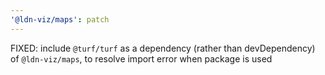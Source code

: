 ```yaml
---
'@ldn-viz/maps': patch
---
```


FIXED: include `@turf/turf` as a dependency (rather than devDependency) of `@ldn-viz/maps`, to resolve import error when package is used